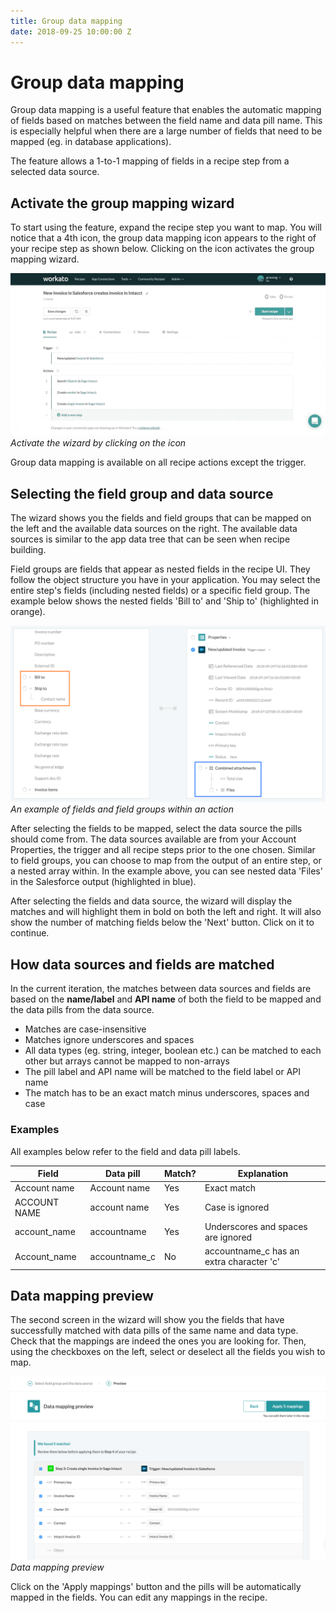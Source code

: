 ```yaml
---
title: Group data mapping
date: 2018-09-25 10:00:00 Z
---
```


# Group data mapping

Group data mapping is a useful feature that enables the automatic mapping of fields based on matches between the field name and data pill name. This is especially helpful when there are a large number of fields that need to be mapped (eg. in database applications).

The feature allows a 1-to-1 mapping of fields in a recipe step from a selected data source.

## Activate the group mapping wizard

To start using the feature, expand the recipe step you want to map. You will notice that a 4th icon, the group data mapping icon appears to the right of your recipe step as shown below. Clicking on the icon activates the group mapping wizard.

![expand step to be mapped](/assets/images/recipes/group-mapping/expand-step-group-mapping-icon.gif)
*Activate the wizard by clicking on the icon*

Group data mapping is available on all recipe actions except the trigger.  

## Selecting the field group and data source

The wizard shows you the fields and field groups that can be mapped on the left and the available data sources on the right. The available data sources is similar to the app data tree that can be seen when recipe building.

Field groups are fields that appear as nested fields in the recipe UI. They follow the object structure you have in your application. You may select the entire step's fields (including nested fields) or a specific field group. The example below shows the nested fields 'Bill to' and 'Ship to' (highlighted in orange).    

![field groups](/assets/images/recipes/group-mapping/field-groups.png)
*An example of fields and field groups within an action*

After selecting the fields to be mapped, select the data source the pills should come from. The data sources available are from your Account Properties, the trigger and all recipe steps prior to the one chosen. Similar to field groups, you can choose to map from the output of an entire step, or a nested array within. In the example above, you can see nested data 'Files' in the Salesforce output (highlighted in blue).

After selecting the fields and data source, the wizard will display the matches and will highlight them in bold on both the left and right. It will also show the number of matching fields below the 'Next' button. Click on it to continue.

## How data sources and fields are matched

In the current iteration, the matches between data sources and fields are based on the **name/label** and **API name** of both the field to be mapped and the data pills from the data source.

- Matches are case-insensitive
- Matches ignore underscores and spaces
- All data types (eg. string, integer, boolean etc.) can be matched to each other but arrays cannot be mapped to non-arrays
- The pill label and API name will be matched to the field label or API name
- The match has to be an exact match minus underscores, spaces and case

### Examples

All examples below refer to the field and data pill labels.

| **Field** | **Data pill** | **Match?**| **Explanation** |
|-----------|---------------|-----------|-----------------|
| Account name | Account name | Yes     | Exact match |
| ACCOUNT NAME | account name | Yes     | Case is ignored |
| account_name | accountname | Yes      | Underscores and spaces are ignored|
| Account_name | accountname_c | No     | accountname_c has an extra character 'c' |

## Data mapping preview

The second screen in the wizard will show you the fields that have successfully matched with data pills of the same name and data type. Check that the mappings are indeed the ones you are looking for. Then, using the checkboxes on the left, select or deselect all the fields you wish to map.

![mapping preview](/assets/images/recipes/group-mapping/mapping-preview.png)
*Data mapping preview*

Click on the 'Apply mappings' button and the pills will be automatically mapped in the fields. You can edit any mappings in the recipe.
